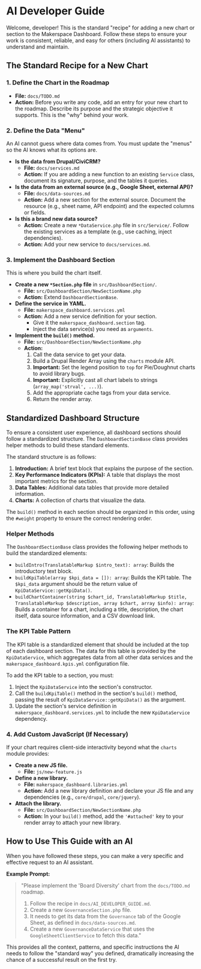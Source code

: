 # AI Developer Guide

Welcome, developer! This is the standard "recipe" for adding a new chart or section to the Makerspace Dashboard. Follow these steps to ensure your work is consistent, reliable, and easy for others (including AI assistants) to understand and maintain.

## The Standard Recipe for a New Chart

### 1. Define the Chart in the Roadmap
- **File:** `docs/TODO.md`
- **Action:** Before you write any code, add an entry for your new chart to the roadmap. Describe its purpose and the strategic objective it supports. This is the "why" behind your work.

### 2. Define the Data "Menu"
An AI cannot guess where data comes from. You must update the "menus" so the AI knows what its options are.

- **Is the data from Drupal/CiviCRM?**
    - **File:** `docs/services.md`
    - **Action:** If you are adding a new function to an existing `Service` class, document its signature, purpose, and the tables it queries.
- **Is the data from an external source (e.g., Google Sheet, external API)?**
    - **File:** `docs/data-sources.md`
    - **Action:** Add a new section for the external source. Document the resource (e.g., sheet name, API endpoint) and the expected columns or fields.
- **Is this a brand new data source?**
    - **Action:** Create a new `*DataService.php` file in `src/Service/`. Follow the existing services as a template (e.g., use caching, inject dependencies).
    - **Action:** Add your new service to `docs/services.md`.

### 3. Implement the Dashboard Section
This is where you build the chart itself.

- **Create a new `*Section.php` file** in `src/DashboardSection/`.
    - **File:** `src/DashboardSection/NewSectionName.php`
    - **Action:** Extend `DashboardSectionBase`.
- **Define the service in YAML.**
    - **File:** `makerspace_dashboard.services.yml`
    - **Action:** Add a new service definition for your section.
        - Give it the `makerspace_dashboard.section` tag.
        - Inject the data service(s) you need as `arguments`.
- **Implement the `build()` method.**
    - **File:** `src/DashboardSection/NewSectionName.php`
    - **Action:**
        1. Call the data service to get your data.
        2. Build a Drupal Render Array using the `charts` module API.
        3. **Important:** Set the legend position to `top` for Pie/Doughnut charts to avoid library bugs.
        4. **Important:** Explicitly cast all chart labels to strings (`array_map('strval', ...)`).
        5. Add the appropriate cache tags from your data service.
        6. Return the render array.

## Standardized Dashboard Structure

To ensure a consistent user experience, all dashboard sections should follow a standardized structure. The `DashboardSectionBase` class provides helper methods to build these standard elements.

The standard structure is as follows:

1.  **Introduction:** A brief text block that explains the purpose of the section.
2.  **Key Performance Indicators (KPIs):** A table that displays the most important metrics for the section.
3.  **Data Tables:** Additional data tables that provide more detailed information.
4.  **Charts:** A collection of charts that visualize the data.

The `build()` method in each section should be organized in this order, using the `#weight` property to ensure the correct rendering order.

### Helper Methods

The `DashboardSectionBase` class provides the following helper methods to build the standardized elements:

-   `buildIntro(TranslatableMarkup $intro_text): array`: Builds the introductory text block.
-   `buildKpiTable(array $kpi_data = []): array`: Builds the KPI table. The `$kpi_data` argument should be the return value of `KpiDataService::getKpiData()`.
-   `buildChartContainer(string $chart_id, TranslatableMarkup $title, TranslatableMarkup $description, array $chart, array $info): array`: Builds a container for a chart, including a title, description, the chart itself, data source information, and a CSV download link.

### The KPI Table Pattern

The KPI table is a standardized element that should be included at the top of each dashboard section. The data for this table is provided by the `KpiDataService`, which aggregates data from all other data services and the `makerspace_dashboard.kpis.yml` configuration file.

To add the KPI table to a section, you must:

1.  Inject the `KpiDataService` into the section's constructor.
2.  Call the `buildKpiTable()` method in the section's `build()` method, passing the result of `KpiDataService::getKpiData()` as the argument.
3.  Update the section's service definition in `makerspace_dashboard.services.yml` to include the new `KpiDataService` dependency.

### 4. Add Custom JavaScript (If Necessary)
If your chart requires client-side interactivity beyond what the `charts` module provides:

- **Create a new JS file.**
    - **File:** `js/new-feature.js`
- **Define a new library.**
    - **File:** `makerspace_dashboard.libraries.yml`
    - **Action:** Add a new library definition and declare your JS file and any dependencies (e.g., `core/drupal`, `core/jquery`).
- **Attach the library.**
    - **File:** `src/DashboardSection/NewSectionName.php`
    - **Action:** In your `build()` method, add the `'#attached'` key to your render array to attach your new library.

## How to Use This Guide with an AI

When you have followed these steps, you can make a very specific and effective request to an AI assistant.

**Example Prompt:**

> "Please implement the 'Board Diversity' chart from the `docs/TODO.md` roadmap.
>
> 1.  Follow the recipe in `docs/AI_DEVELOPER_GUIDE.md`.
> 2.  Create a new `GovernanceSection.php` file.
> 3.  It needs to get its data from the `Governance` tab of the Google Sheet, as defined in `docs/data-sources.md`.
> 4.  Create a new `GovernanceDataService` that uses the `GoogleSheetClientService` to fetch this data."

This provides all the context, patterns, and specific instructions the AI needs to follow the "standard way" you defined, dramatically increasing the chance of a successful result on the first try.
